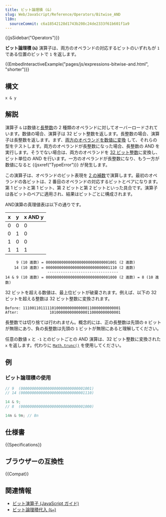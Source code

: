 ```yaml
---
title: ビット論理積 (&)
slug: Web/JavaScript/Reference/Operators/Bitwise_AND
l10n:
  sourceCommit: c6a18542128d1743b208c24de2333f61b601f1a9
---
```


{{jsSidebar("Operators")}}

**ビット論理積 (`&`)** 演算子は、両方のオペランドの対応するビットのいずれもが `1` である位置のビットで `1` を返します。

{{EmbedInteractiveExample("pages/js/expressions-bitwise-and.html", "shorter")}}

## 構文

```js-nolint
x & y
```

## 解説

演算子 `&` は数値と[長整数](/ja/docs/Web/JavaScript/Reference/Global_Objects/BigInt)の 2 種類のオペランドに対してオーバーロードされています。数値の場合、演算子は 32 ビット整数を返します。長整数の場合、演算子は長整数を返します。まず、[両方のオペランドを数値に変換](/ja/docs/Web/JavaScript/Data_structures#数値変換) して、それらの型をテストします。両方のオペランドが長整数になった場合、長整数の AND を実行します。そうでない場合は、両方のオペランドを [32 ビット整数](/ja/docs/Web/JavaScript/Reference/Global_Objects/Number#固定長数値への変換)に変換し、ビット単位の AND を行います。一方のオペランドが長整数になり、もう一方が数値になると {{jsxref("TypeError")}} が発生します。

この演算子は、オペランドのビット表現を [2 の補数](https://ja.wikipedia.org/wiki/2の補数)で演算します。最初のオペランドの各ビットは、2 番目のオペランドの対応するビットとペアになります。第 1 ビットと第 1 ビット、第 2 ビットと第 2 ビットといった具合です。演算子は各ビットのペアに適用され、結果はビットごとに構成されます。

AND演算の真理値表は以下の通りです。

| x   | y   | x AND y |
| --- | --- | ------- |
| 0   | 0   | 0       |
| 0   | 1   | 0       |
| 1   | 0   | 0       |
| 1   | 1   | 1       |

```plain
     9 (10 進数) = 00000000000000000000000000001001 (2 進数)
    14 (10 進数) = 00000000000000000000000000001110 (2 進数)
                   --------------------------------
14 & 9 (10 進数) = 00000000000000000000000000001000 (2 進数) = 8 (10 進数)
```

32 ビットを超える数値は、最上位ビットが破棄されます。例えば、以下の 32 ビットを超える整数は 32 ビット整数に変換されます。

```plain
Before: 11100110111110100000000000000110000000000001
After:              10100000000000000110000000000001
```

長整数では切り捨ては行われません。概念的には、正の長整数は先頭の `0` ビットが無限にあり、負の長整数は先頭の `1` ビットが無限にあると理解してください。

任意の数値 `x` と `-1` とのビットごとの AND 演算は、32 ビット整数に変換された `x` を返します。代わりに [`Math.trunc()`](/ja/docs/Web/JavaScript/Reference/Global_Objects/Math/trunc#using_bitwise_no-ops_to_truncate_numbers) を使用してください。

## 例

### ビット論理積の使用

```js
// 9  (00000000000000000000000000001001)
// 14 (00000000000000000000000000001110)

14 & 9;
// 8  (00000000000000000000000000001000)

14n & 9n; // 8n
```

## 仕様書

{{Specifications}}

## ブラウザーの互換性

{{Compat}}

## 関連情報

- [ビット演算子 (JavaScript ガイド)](/ja/docs/Web/JavaScript/Guide/Expressions_and_operators#ビット演算子)
- [ビット論理積代入 (`&=`)](/ja/docs/Web/JavaScript/Reference/Operators/Bitwise_AND_assignment)

